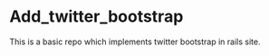 Add_twitter_bootstrap
=====================

This is a basic repo which implements twitter bootstrap in rails site. 